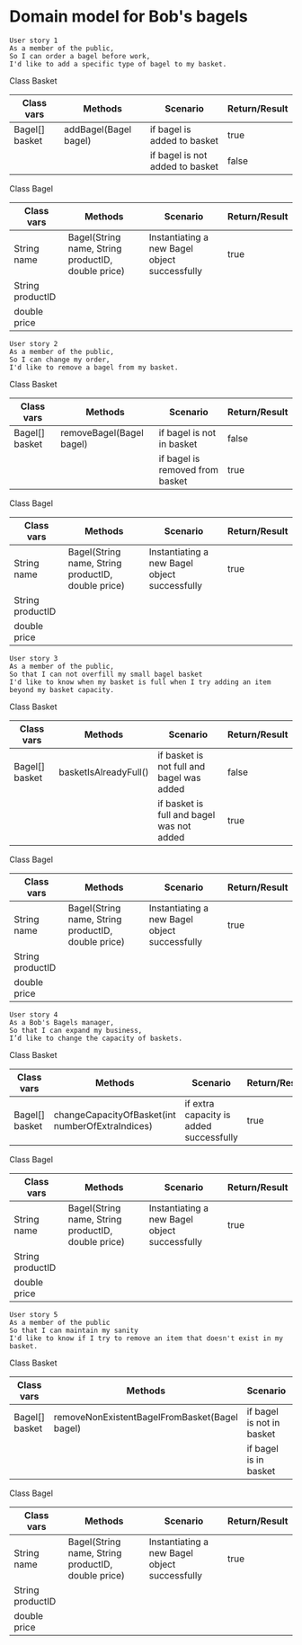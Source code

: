 # Domain model for Bob's bagels

````
User story 1
As a member of the public,
So I can order a bagel before work,
I'd like to add a specific type of bagel to my basket.
````
Class Basket

| Class vars     | Methods               | Scenario                        | Return/Result |
|----------------|-----------------------|---------------------------------|---------------|
| Bagel[] basket | addBagel(Bagel bagel) | if bagel is added to basket     | true          |
|                |                       | if bagel is not added to basket | false         |

Class Bagel

| Class vars       | Methods                                            | Scenario                                      | Return/Result |
|------------------|----------------------------------------------------|-----------------------------------------------|---------------|
| String name      | Bagel(String name, String productID, double price) | Instantiating a new Bagel object successfully | true          |
| String productID |                                                    |                                               |               |
| double price     |                                                    |                                               |               |

````
User story 2
As a member of the public,
So I can change my order,
I'd like to remove a bagel from my basket.
````

Class Basket

| Class vars     | Methods                  | Scenario                              | Return/Result |
|----------------|--------------------------|---------------------------------------|---------------|
| Bagel[] basket | removeBagel(Bagel bagel) | if bagel is not in basket             | false         |
|                |                          | if bagel is removed from basket       | true          |

Class Bagel

| Class vars       | Methods                                            | Scenario                                      | Return/Result |
|------------------|----------------------------------------------------|-----------------------------------------------|---------------|
| String name      | Bagel(String name, String productID, double price) | Instantiating a new Bagel object successfully | true          |
| String productID |                                                    |                                               |               |
| double price     |                                                    |                                               |               |

````
User story 3
As a member of the public,
So that I can not overfill my small bagel basket
I'd like to know when my basket is full when I try adding an item beyond my basket capacity.
````

Class Basket

| Class vars     | Methods               | Scenario                                  | Return/Result |
|----------------|-----------------------|-------------------------------------------|---------------|
| Bagel[] basket | basketIsAlreadyFull() | if basket is not full and bagel was added | false         |
|                |                       | if basket is full and bagel was not added | true          |

Class Bagel

| Class vars       | Methods                                            | Scenario                                      | Return/Result |
|------------------|----------------------------------------------------|-----------------------------------------------|---------------|
| String name      | Bagel(String name, String productID, double price) | Instantiating a new Bagel object successfully | true          |
| String productID |                                                    |                                               |               |
| double price     |                                                    |                                               |               |

````
User story 4
As a Bob's Bagels manager,
So that I can expand my business,
I’d like to change the capacity of baskets.
````

Class Basket

| Class vars     | Methods                                          | Scenario                                    | Return/Result |
|----------------|--------------------------------------------------|---------------------------------------------|---------------|
| Bagel[] basket | changeCapacityOfBasket(int numberOfExtraIndices) | if extra capacity is added successfully     | true          |

Class Bagel

| Class vars       | Methods                                            | Scenario                                      | Return/Result |
|------------------|----------------------------------------------------|-----------------------------------------------|---------------|
| String name      | Bagel(String name, String productID, double price) | Instantiating a new Bagel object successfully | true          |
| String productID |                                                    |                                               |               |
| double price     |                                                    |                                               |               |

````
User story 5
As a member of the public
So that I can maintain my sanity
I'd like to know if I try to remove an item that doesn't exist in my basket.
````

Class Basket

| Class vars     | Methods                                       | Scenario                  | Return/Result |
|----------------|-----------------------------------------------|---------------------------|---------------|
| Bagel[] basket | removeNonExistentBagelFromBasket(Bagel bagel) | if bagel is not in basket | true          |
|                |                                               | if bagel is in basket     | false         |

Class Bagel

| Class vars       | Methods                                            | Scenario                                      | Return/Result |
|------------------|----------------------------------------------------|-----------------------------------------------|---------------|
| String name      | Bagel(String name, String productID, double price) | Instantiating a new Bagel object successfully | true          |
| String productID |                                                    |                                               |               |
| double price     |                                                    |                                               |               |
